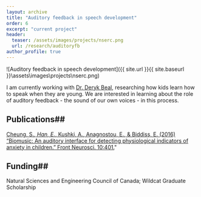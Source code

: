 ```yaml
---
layout: archive
title: "Auditory feedback in speech development"
order: 6
excerpt: "current project"
header:
  teaser: /assets/images/projects/nserc.png
  url: /research/auditoryfb
author_profile: true
---
```


![Auditory feedback in speech development]({{ site.url }}{{ site.baseurl }}\assets\images\projects\nserc.png)

I am currently working with <a href="https://research.hollandbloorview.ca/scientists/dbeal" target="_blank" onclick="ga('send', 'event', 'LinkOut', 'Click', 'Beal');"> Dr. Deryk Beal</a>, researching how kids learn how to speak when they are young. We are interested in learning about the role of auditory feedback - the sound of our own voices - in this process.

## Publications##
[Cheung, S.*, Han, E.*, Kushki, A., Anagnostou, E., & Biddiss, E. (2016) “Biomusic: An auditory interface for detecting physiological indicators of anxiety in children.” Front Neurosci. 10:401.](https://dx.doi.org/10.3389%2Ffnins.2016.00401)"

## Funding##
Natural Sciences and Engineering Council of Canada; Wildcat Graduate Scholarship
